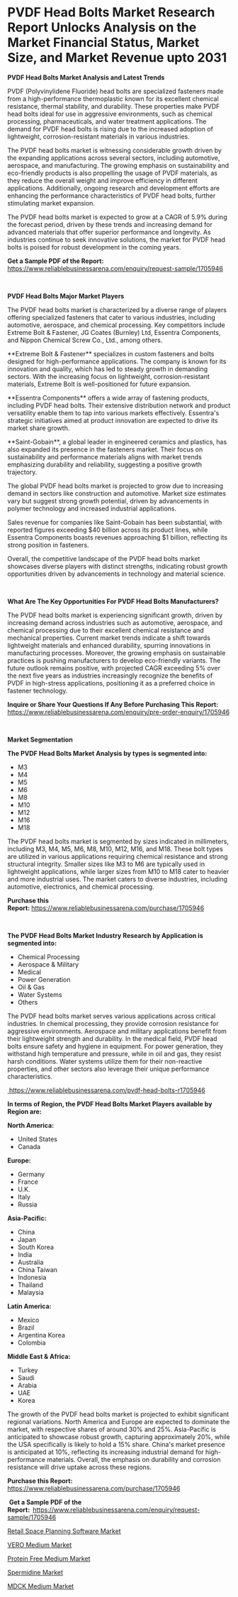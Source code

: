 <p><h1>PVDF Head Bolts Market Research Report Unlocks Analysis on the Market Financial Status, Market Size, and Market Revenue upto 2031</h1></p><p><strong>PVDF Head Bolts Market Analysis and Latest Trends</strong></p>
<p><p>PVDF (Polyvinylidene Fluoride) head bolts are specialized fasteners made from a high-performance thermoplastic known for its excellent chemical resistance, thermal stability, and durability. These properties make PVDF head bolts ideal for use in aggressive environments, such as chemical processing, pharmaceuticals, and water treatment applications. The demand for PVDF head bolts is rising due to the increased adoption of lightweight, corrosion-resistant materials in various industries.</p><p>The PVDF head bolts market is witnessing considerable growth driven by the expanding applications across several sectors, including automotive, aerospace, and manufacturing. The growing emphasis on sustainability and eco-friendly products is also propelling the usage of PVDF materials, as they reduce the overall weight and improve efficiency in different applications. Additionally, ongoing research and development efforts are enhancing the performance characteristics of PVDF head bolts, further stimulating market expansion. </p><p>The PVDF head bolts market is expected to grow at a CAGR of 5.9% during the forecast period, driven by these trends and increasing demand for advanced materials that offer superior performance and longevity. As industries continue to seek innovative solutions, the market for PVDF head bolts is poised for robust development in the coming years.</p></p>
<p><strong>Get a Sample PDF of the Report:&nbsp;</strong> <a href="https://www.reliablebusinessarena.com/enquiry/request-sample/1705946?utm_campaign=1552&utm_medium=2&utm_source=Github&utm_content=ia&utm_term=21102024&utm_id=pvdf-head-bolts">https://www.reliablebusinessarena.com/enquiry/request-sample/1705946</a></p>
<p>&nbsp;</p>
<p><strong>PVDF Head Bolts Major Market Players</strong></p>
<p><p>The PVDF head bolts market is characterized by a diverse range of players offering specialized fasteners that cater to various industries, including automotive, aerospace, and chemical processing. Key competitors include Extreme Bolt & Fastener, JG Coates (Burnley) Ltd, Essentra Components, and Nippon Chemical Screw Co., Ltd., among others.</p><p>**Extreme Bolt & Fastener** specializes in custom fasteners and bolts designed for high-performance applications. The company is known for its innovation and quality, which has led to steady growth in demanding sectors. With the increasing focus on lightweight, corrosion-resistant materials, Extreme Bolt is well-positioned for future expansion.</p><p>**Essentra Components** offers a wide array of fastening products, including PVDF head bolts. Their extensive distribution network and product versatility enable them to tap into various markets effectively. Essentra's strategic initiatives aimed at product innovation are expected to drive its market share growth.</p><p>**Saint-Gobain**, a global leader in engineered ceramics and plastics, has also expanded its presence in the fasteners market. Their focus on sustainability and performance materials aligns with market trends emphasizing durability and reliability, suggesting a positive growth trajectory.</p><p>The global PVDF head bolts market is projected to grow due to increasing demand in sectors like construction and automotive. Market size estimates vary but suggest strong growth potential, driven by advancements in polymer technology and increased industrial applications.</p><p>Sales revenue for companies like Saint-Gobain has been substantial, with reported figures exceeding $40 billion across its product lines, while Essentra Components boasts revenues approaching $1 billion, reflecting its strong position in fasteners.</p><p>Overall, the competitive landscape of the PVDF head bolts market showcases diverse players with distinct strengths, indicating robust growth opportunities driven by advancements in technology and material science.</p></p>
<p>&nbsp;</p>
<p><strong>What Are The Key Opportunities For PVDF Head Bolts Manufacturers?</strong></p>
<p><p>The PVDF head bolts market is experiencing significant growth, driven by increasing demand across industries such as automotive, aerospace, and chemical processing due to their excellent chemical resistance and mechanical properties. Current market trends indicate a shift towards lightweight materials and enhanced durability, spurring innovations in manufacturing processes. Moreover, the growing emphasis on sustainable practices is pushing manufacturers to develop eco-friendly variants. The future outlook remains positive, with projected CAGR exceeding 5% over the next five years as industries increasingly recognize the benefits of PVDF in high-stress applications, positioning it as a preferred choice in fastener technology.</p></p>
<p><strong>Inquire or Share Your Questions If Any Before Purchasing This Report:</strong> <a href="https://www.reliablebusinessarena.com/enquiry/pre-order-enquiry/1705946?utm_campaign=1552&utm_medium=2&utm_source=Github&utm_content=ia&utm_term=21102024&utm_id=pvdf-head-bolts">https://www.reliablebusinessarena.com/enquiry/pre-order-enquiry/1705946</a></p>
<p>&nbsp;</p>
<p><strong>Market Segmentation</strong></p>
<p><strong>The PVDF Head Bolts Market Analysis by types is segmented into:</strong></p>
<p><ul><li>M3</li><li>M4</li><li>M5</li><li>M6</li><li>M8</li><li>M10</li><li>M12</li><li>M16</li><li>M18</li></ul></p>
<p><p>The PVDF head bolts market is segmented by sizes indicated in millimeters, including M3, M4, M5, M6, M8, M10, M12, M16, and M18. These bolt types are utilized in various applications requiring chemical resistance and strong structural integrity. Smaller sizes like M3 to M6 are typically used in lightweight applications, while larger sizes from M10 to M18 cater to heavier and more industrial uses. The market caters to diverse industries, including automotive, electronics, and chemical processing.</p></p>
<p><strong>Purchase this Report:&nbsp;</strong><a href="https://www.reliablebusinessarena.com/purchase/1705946?utm_campaign=1552&utm_medium=2&utm_source=Github&utm_content=ia&utm_term=21102024&utm_id=pvdf-head-bolts">https://www.reliablebusinessarena.com/purchase/1705946</a></p>
<p>&nbsp;</p>
<p><strong>The PVDF Head Bolts Market Industry Research by Application is segmented into:</strong></p>
<p><ul><li>Chemical Processing</li><li>Aerospace & Military</li><li>Medical</li><li>Power Generation</li><li>Oil & Gas</li><li>Water Systems</li><li>Others</li></ul></p>
<p><p>The PVDF head bolts market serves various applications across critical industries. In chemical processing, they provide corrosion resistance for aggressive environments. Aerospace and military applications benefit from their lightweight strength and durability. In the medical field, PVDF head bolts ensure safety and hygiene in equipment. For power generation, they withstand high temperature and pressure, while in oil and gas, they resist harsh conditions. Water systems utilize them for their non-reactive properties, and other sectors also leverage their unique performance characteristics.</p></p>
<p><a href="https://www.reliablebusinessarena.com/pvdf-head-bolts-r1705946?utm_campaign=1552&utm_medium=2&utm_source=Github&utm_content=ia&utm_term=21102024&utm_id=pvdf-head-bolts">&nbsp;https://www.reliablebusinessarena.com/pvdf-head-bolts-r1705946</a></p>
<p><strong>In terms of Region, the PVDF Head Bolts Market Players available by Region are:</strong></p>
<p>
    <p> <strong> North America: </strong>
        <ul>
            <li>United States</li>
            <li>Canada</li>
        </ul>
        </p> 
    <p> <strong> Europe: </strong>
        <ul>
            <li>Germany</li>
            <li>France</li>
            <li>U.K.</li>
            <li>Italy</li>
            <li>Russia</li>
        </ul>
        </p> 
    <p> <strong> Asia-Pacific: </strong>
        <ul>
            <li>China</li>
            <li>Japan</li>
            <li>South Korea</li>
            <li>India</li>
            <li>Australia</li>
            <li>China Taiwan</li>
            <li>Indonesia</li>
            <li>Thailand</li>
            <li>Malaysia</li>
        </ul>
        </p> 
    <p> <strong> Latin America: </strong>
        <ul>
            <li>Mexico</li>
            <li>Brazil</li>
            <li>Argentina Korea</li>
            <li>Colombia</li>
        </ul>
        </p> 
    <p> <strong> Middle East & Africa: </strong>
        <ul>
            <li>Turkey</li>
            <li>Saudi</li>
            <li>Arabia</li>
            <li>UAE</li>
            <li>Korea</li>
        </ul>
    </p>
    </p>
<p><p>The growth of the PVDF head bolts market is projected to exhibit significant regional variations. North America and Europe are expected to dominate the market, with respective shares of around 30% and 25%. Asia-Pacific is anticipated to showcase robust growth, capturing approximately 20%, while the USA specifically is likely to hold a 15% share. China's market presence is anticipated at 10%, reflecting its increasing industrial demand for high-performance materials. Overall, the emphasis on durability and corrosion resistance will drive uptake across these regions.</p></p>
<p><strong>Purchase this Report: </strong><a href="https://www.reliablebusinessarena.com/purchase/1705946?utm_campaign=1552&utm_medium=2&utm_source=Github&utm_content=ia&utm_term=21102024&utm_id=pvdf-head-bolts">https://www.reliablebusinessarena.com/purchase/1705946</a></p>
<p>&nbsp;<strong>Get a Sample PDF of the Report:&nbsp;&nbsp;</strong><a href="https://www.reliablebusinessarena.com/enquiry/request-sample/1705946?utm_campaign=1552&utm_medium=2&utm_source=Github&utm_content=ia&utm_term=21102024&utm_id=pvdf-head-bolts">https://www.reliablebusinessarena.com/enquiry/request-sample/1705946</a></p>
<p><strong></strong></p>
<p><p><a href="https://github.com/MarciaRunte/Market-Research-Report-List-1/blob/main/retail-space-planning-software-market.md?utm_campaign=1552&utm_medium=2&utm_source=Github&utm_content=ia&utm_term=21102024&utm_id=pvdf-head-bolts">Retail Space Planning Software Market</a></p><p><a href="https://www.linkedin.com/pulse/booming-vero-medium-market-sector-analysis-growth-projections-vrzde?utm_campaign=1552&utm_medium=2&utm_source=Github&utm_content=ia&utm_term=21102024&utm_id=pvdf-head-bolts">VERO Medium Market</a></p><p><a href="https://www.linkedin.com/pulse/protein-free-medium-industry-resonance-107-amplification-across-hezre?utm_campaign=1552&utm_medium=2&utm_source=Github&utm_content=ia&utm_term=21102024&utm_id=pvdf-head-bolts">Protein Free Medium Market</a></p><p><a href="https://www.linkedin.com/pulse/spermidine-market-indicators-size-regional-breakdown-player-qx8re?utm_campaign=1552&utm_medium=2&utm_source=Github&utm_content=ia&utm_term=21102024&utm_id=pvdf-head-bolts">Spermidine Market</a></p><p><a href="https://www.linkedin.com/pulse/navigating-global-mdck-medium-market-landscape-trends-forecasts-ziyge?utm_campaign=1552&utm_medium=2&utm_source=Github&utm_content=ia&utm_term=21102024&utm_id=pvdf-head-bolts">MDCK Medium Market</a></p></p>